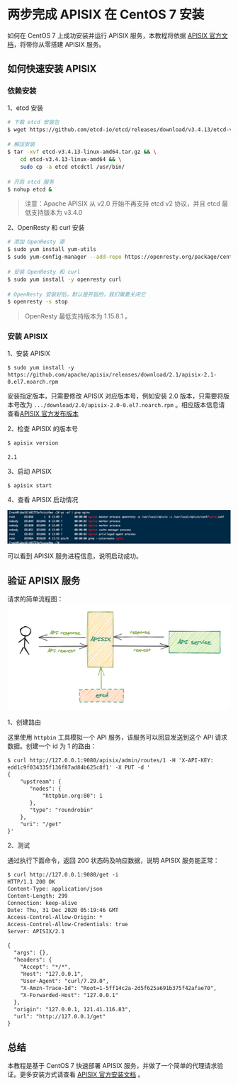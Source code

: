 # 两步完成 APISIX 在 CentOS 7 安装

如何在 CentOS 7 上成功安装并运行 APISIX 服务，本教程将依据 [APISIX 官方文档](https://github.com/apache/apisix/blob/master/README.md)，将带你从零搭建 APISIX 服务。

## 如何快速安装 APISIX

### 依赖安装

1、etcd 安装

```bash
# 下载 etcd 安装包
$ wget https://github.com/etcd-io/etcd/releases/download/v3.4.13/etcd-v3.4.13-linux-amd64.tar.gz

# 解压安装
$ tar -xvf etcd-v3.4.13-linux-amd64.tar.gz && \
    cd etcd-v3.4.13-linux-amd64 && \
    sudo cp -a etcd etcdctl /usr/bin/

# 开启 etcd 服务
$ nohup etcd &
```

>注意：Apache APISIX 从 v2.0 开始不再支持 etcd v2 协议，并且 etcd 最低支持版本为 v3.4.0

2、OpenResty 和 curl 安装

```bash
# 添加 OpenResty 源
$ sudo yum install yum-utils
$ sudo yum-config-manager --add-repo https://openresty.org/package/centos/openresty.repo

# 安装 OpenResty 和 curl
$ sudo yum install -y openresty curl

# OpenResty 安装好后，默认是开启的，我们需要关闭它
$ openresty -s stop
```

> OpenResty 最低支持版本为 1.15.8.1 。

### 安装 APISIX

1、安装 APISIX

```shell
$ sudo yum install -y https://github.com/apache/apisix/releases/download/2.1/apisix-2.1-0.el7.noarch.rpm
```

安装指定版本，只需要修改 APISIX 对应版本号，例如安装 2.0 版本，只需要将版本号改为 `.../download/2.0/apisix-2.0-0.el7.noarch.rpm` 。相应版本信息请查看[APISIX 官方发布版本](https://github.com/apache/apisix/releases)

2、检查 APISIX 的版本号

```shell
$ apisix version

2.1
```

3、启动 APISIX

```shell
$ apisix start
```

4、查看 APISIX 启动情况

![grep_apisix](../images/rpm_ps_grep_apisix.png)

可以看到 APISIX 服务进程信息，说明启动成功。

## 验证 APISIX 服务

请求的简单流程图：
![apisix_process](../images/apisix_service_process.png)

1、创建路由

这里使用 `httpbin` 工具模拟一个 API 服务，该服务可以回显发送到这个 API 请求数据。创建一个 id 为 1 的路由：

```shell
$ curl http://127.0.0.1:9080/apisix/admin/routes/1 -H 'X-API-KEY: edd1c9f034335f136f87ad84b625c8f1' -X PUT -d '
{
    "upstream": {
       "nodes": {
           "httpbin.org:80": 1
       },
       "type": "roundrobin"
    },
    "uri": "/get"
}'
```

2、测试

通过执行下面命令，返回 200 状态码及响应数据，说明 APISIX 服务能正常：

```shell
$ curl http://127.0.0.1:9080/get -i
HTTP/1.1 200 OK
Content-Type: application/json
Content-Length: 299
Connection: keep-alive
Date: Thu, 31 Dec 2020 05:19:46 GMT
Access-Control-Allow-Origin: *
Access-Control-Allow-Credentials: true
Server: APISIX/2.1

{
  "args": {}, 
  "headers": {
    "Accept": "*/*", 
    "Host": "127.0.0.1", 
    "User-Agent": "curl/7.29.0", 
    "X-Amzn-Trace-Id": "Root=1-5ff14c2a-2d5f625a691b375f42afae70", 
    "X-Forwarded-Host": "127.0.0.1"
  }, 
  "origin": "127.0.0.1, 121.41.116.83", 
  "url": "http://127.0.0.1/get"
}
```

## 总结

本教程是基于 CentOS 7 快速部署 APISIX 服务，并做了一个简单的代理请求验证。更多安装方式请查看 [APISIX 官方安装文档](https://github.com/apache/apisix/blob/master/README.md) 。
